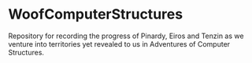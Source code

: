 # WoofComputerStructures
Repository for recording the progress of Pinardy, Eiros and Tenzin as we venture into territories yet revealed to us in Adventures of Computer Structures.
